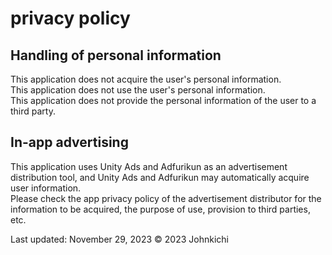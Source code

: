 # privacy policy

## Handling of personal information
This application does not acquire the user's personal information.
<br>
This application does not use the user's personal information.
<br>
This application does not provide the personal information of the user to a third party.
<br>

## In-app advertising
This application uses Unity Ads and Adfurikun as an advertisement distribution tool, and Unity Ads and Adfurikun may automatically acquire user information.
<br>
Please check the app privacy policy of the advertisement distributor for the information to be acquired, the purpose of use, provision to third parties, etc.

Last updated: November 29, 2023
© 2023 Johnkichi